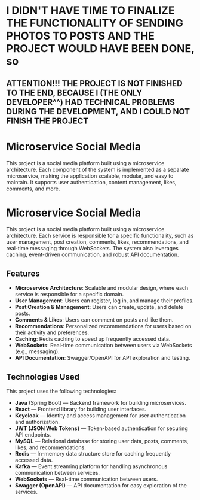 # I DIDN'T HAVE TIME TO FINALIZE THE FUNCTIONALITY OF SENDING PHOTOS TO POSTS AND THE PROJECT WOULD HAVE BEEN DONE, so
## ATTENTION!!! THE PROJECT IS NOT FINISHED TO THE END, BECAUSE I (THE ONLY DEVELOPER^^) HAD TECHNICAL PROBLEMS DURING THE DEVELOPMENT, AND I COULD NOT FINISH THE PROJECT

# Microservice Social Media

This project is a social media platform built using a microservice architecture. Each component of the system is implemented as a separate microservice, making the application scalable, modular, and easy to maintain. It supports user authentication, content management, likes, comments, and more.

# Microservice Social Media

This project is a social media platform built using a microservice architecture. Each service is responsible for a specific functionality, such as user management, post creation, comments, likes, recommendations, and real-time messaging through WebSockets. The system also leverages caching, event-driven communication, and robust API documentation.

## Features

- **Microservice Architecture**: Scalable and modular design, where each service is responsible for a specific domain.
- **User Management**: Users can register, log in, and manage their profiles.
- **Post Creation & Management**: Users can create, update, and delete posts.
- **Comments & Likes**: Users can comment on posts and like them.
- **Recommendations**: Personalized recommendations for users based on their activity and preferences.
- **Caching**: Redis caching to speed up frequently accessed data.
- **WebSockets**: Real-time communication between users via WebSockets (e.g., messaging).
- **API Documentation**: Swagger/OpenAPI for API exploration and testing.

## Technologies Used

This project uses the following technologies:

- **Java** (Spring Boot) — Backend framework for building microservices.
- **React** — Frontend library for building user interfaces.
- **Keycloak** — Identity and access management for user authentication and authorization.
- **JWT (JSON Web Tokens)** — Token-based authentication for securing API endpoints.
- **MySQL** — Relational database for storing user data, posts, comments, likes, and recommendations.
- **Redis** — In-memory data structure store for caching frequently accessed data.
- **Kafka** — Event streaming platform for handling asynchronous communication between services.
- **WebSockets** — Real-time communication between users.
- **Swagger (OpenAPI)** — API documentation for easy exploration of the services.


